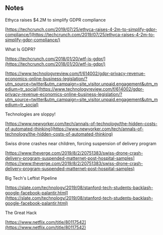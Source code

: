 ## Notes

Ethyca raises $4.2M to simplify GDPR compliance

[https://techcrunch.com/2019/07/25/ethyca-raises-4-2m-to-simplify-gdpr-compliance/](https://techcrunch.com/2019/07/25/ethyca-raises-4-2m-to-simplify-gdpr-compliance/)

What Is GDPR?

[https://techcrunch.com/2018/01/20/wtf-is-gdpr/](https://techcrunch.com/2018/01/20/wtf-is-gdpr/)

[https://www.technologyreview.com/f/614002/gdpr-privacy-revenue-economics-online-business-legislation/?utm_source=twitter&utm_campaign=site_visitor.unpaid.engagement&utm_medium=tr_social](https://www.technologyreview.com/f/614002/gdpr-privacy-revenue-economics-online-business-legislation/?utm_source=twitter&utm_campaign=site_visitor.unpaid.engagement&utm_medium=tr_social)

Technologies are sloppy!

[https://www.newyorker.com/tech/annals-of-technology/the-hidden-costs-of-automated-thinking](https://www.newyorker.com/tech/annals-of-technology/the-hidden-costs-of-automated-thinking)

Swiss drone crashes near children, forcing suspension of delivery program

[https://www.theverge.com/2019/8/2/20751383/swiss-drone-crash-delivery-program-suspended-matternet-post-hospital-samples](https://www.theverge.com/2019/8/2/20751383/swiss-drone-crash-delivery-program-suspended-matternet-post-hospital-samples)

Big Tech's Leftist Pipeline 

[https://slate.com/technology/2019/08/stanford-tech-students-backlash-google-facebook-palantir.html](https://slate.com/technology/2019/08/stanford-tech-students-backlash-google-facebook-palantir.html)

The Great Hack

[https://www.netflix.com/title/80117542](https://www.netflix.com/title/80117542)

